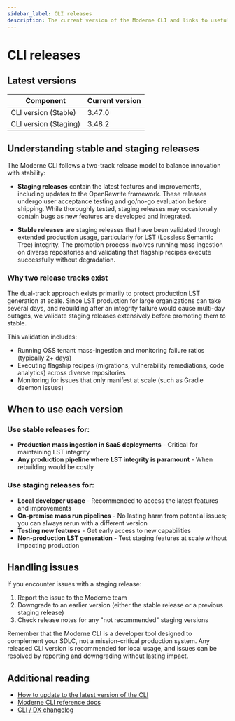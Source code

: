 ```yaml
---
sidebar_label: CLI releases
description: The current version of the Moderne CLI and links to useful CLI documentation.
---
```


# CLI releases

## Latest versions

| Component             | Current version |
| --------------------- | --------------- |
| CLI version (Stable)  | 3.47.0          |
| CLI version (Staging) | 3.48.2          |

## Understanding stable and staging releases

The Moderne CLI follows a two-track release model to balance innovation with stability:

* **Staging releases** contain the latest features and improvements, including updates to the OpenRewrite framework. These releases undergo user acceptance testing and go/no-go evaluation before shipping. While thoroughly tested, staging releases may occasionally contain bugs as new features are developed and integrated.

* **Stable releases** are staging releases that have been validated through extended production usage, particularly for LST (Lossless Semantic Tree) integrity. The promotion process involves running mass ingestion on diverse repositories and validating that flagship recipes execute successfully without degradation.

### Why two release tracks exist

The dual-track approach exists primarily to protect production LST generation at scale. Since LST production for large organizations can take several days, and rebuilding after an integrity failure would cause multi-day outages, we validate staging releases extensively before promoting them to stable. 

This validation includes:

* Running OSS tenant mass-ingestion and monitoring failure ratios (typically 2+ days)
* Executing flagship recipes (migrations, vulnerability remediations, code analytics) across diverse repositories
* Monitoring for issues that only manifest at scale (such as Gradle daemon issues)

## When to use each version

### Use stable releases for:

* **Production mass ingestion in SaaS deployments** - Critical for maintaining LST integrity
* **Any production pipeline where LST integrity is paramount** - When rebuilding would be costly

### Use staging releases for:

* **Local developer usage** - Recommended to access the latest features and improvements
* **On-premise mass run pipelines** - No lasting harm from potential issues; you can always rerun with a different version
* **Testing new features** - Get early access to new capabilities
* **Non-production LST generation** - Test staging features at scale without impacting production

## Handling issues

If you encounter issues with a staging release:

1. Report the issue to the Moderne team
2. Downgrade to an earlier version (either the stable release or a previous staging release)
3. Check release notes for any "not recommended" staging versions

Remember that the Moderne CLI is a developer tool designed to complement your SDLC, not a mission-critical production system. Any released CLI version is recommended for local usage, and issues can be resolved by reporting and downgrading without lasting impact.

## Additional reading

* [How to update to the latest version of the CLI](../user-documentation/moderne-cli/how-to-guides/cli-upgrade.md)
* [Moderne CLI reference docs](../user-documentation/moderne-cli/cli-reference.md)
* [CLI / DX changelog](./cli-dx.md)
